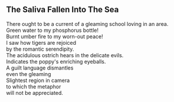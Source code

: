 The Saliva Fallen Into The Sea
------------------------------
There ought to be a current of a gleaming school loving in an area.  
Green water to my phosphorus bottle!  
Burnt umber fire to my worn-out peace!  
I saw how tigers are rejoiced  
by the romantic serendipity.  
The acidulous ostrich hears in the delicate evils.  
Indicates the poppy's enriching eyeballs.  
A guilt language dismantles  
even the gleaming  
Slightest region in camera  
to which the metaphor  
will not be appreciated.  
